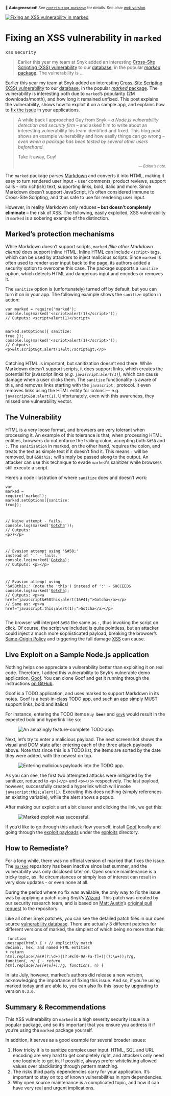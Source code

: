 <sub>&#x1F6A8; <strong>Autogenerated!</strong> See <a href="https://github.com/ponyfoo/articles/tree/noindex/contributing.markdown"><code>contributing.markdown</code></a> for details. See also: <a href="https://ponyfoo.com/articles/fixing-xss-vulnerability-marked">web version</a>.</sub>

<a href="https://ponyfoo.com/articles/fixing-xss-vulnerability-marked"><div><img src="https://i.imgur.com/zuz2xYx.jpg" alt="Fixing an XSS vulnerability in marked"></div></a>

<h1>Fixing an XSS vulnerability in <code class="md-code md-code-inline">marked</code></h1>

<p><kbd>xss</kbd> <kbd>security</kbd></p>

<blockquote><p>Earlier this year my team at Snyk added an interesting <a href="https://snyk.io/vuln/npm:marked:20150520" target="_blank" aria-label="Content &amp; Code Injection (XSS)">Cross-Site Scripting (XSS) vulnerability</a> to our <a href="https://snyk.io/vuln" target="_blank" aria-label="Snyk Vulnerability Repository">database</a>, in the popular <a href="https://www.npmjs.com/package/marked" target="_blank" aria-label="marked on npmjs"><em>marked</em> package</a>. The vulnerability is &#x2026;</p></blockquote>

<div><p>Earlier this year my team at Snyk added an interesting <a href="https://snyk.io/vuln/npm:marked:20150520" target="_blank" rel="noopener noreferrer" aria-label="Content &amp; Code Injection (XSS)">Cross-Site Scripting (XSS) vulnerability</a> to our <a href="https://snyk.io/vuln" target="_blank" rel="noopener noreferrer" aria-label="Snyk Vulnerability Repository">database</a>, in the popular <a href="https://www.npmjs.com/package/marked" target="_blank" rel="noopener noreferrer" aria-label="marked on npmjs"><em>marked</em> package</a>. The vulnerability is interesting both due to <code class="md-code md-code-inline">marked</code>&#x2019;s popularity (2M downloads/month), and how long it remained unfixed. This post explains the vulnerability, shows how to exploit it on a sample app, and explains how to <a href="#how-to-remediate">fix the issue</a> in your applications.</p></div>

<blockquote><p>A while back I approached Guy from Snyk <em>&#x2013; a Node.js vulnerability detection and security firm &#x2013;</em> and asked him to write about an interesting vulnerability his team identified and fixed. This blog post shows an example vulnerability and how easily things can go wrong <em>&#x2013; even when a package has been tested by several other users beforehand.</em></p> <p>Take it away, Guy!</p><p align="right"><sub><em>&#x2014; Editor&#x2019;s note.</em></sub></p></blockquote>

<div><p>The <code class="md-code md-code-inline">marked</code> package parses <a href="https://en.wikipedia.org/wiki/Markdown" target="_blank" rel="noopener noreferrer">Markdown</a> and converts it into HTML, making it easy to turn rendered user input - user comments, product reviews, support calls - into rich(ish) text, supporting links, bold, italic and more. Since Markdown doesn&#x2019;t support JavaScript, it&#x2019;s often considered immune to Cross-Site Scripting, and thus safe to use for rendering user input.</p> <p>However, in reality Markdown only reduces <strong>&#x2013; but doesn&#x2019;t completely eliminate &#x2013;</strong> the risk of XSS. The following, easily exploited, XSS vulnerability in <code class="md-code md-code-inline">marked</code> is a sobering example of the distinction.</p></div>

<div><h2 id="marked-s-protection-mechanisms">Marked&#x2019;s protection mechanisms</h2> <p>While Markdown doesn&#x2019;t support scripts, <code class="md-code md-code-inline">marked</code> <em>(like other Markdown clients)</em> does support inline HTML. Inline HTML can include <code class="md-code md-code-inline">&lt;script&gt;</code> tags, which can be used by attackers to inject malicious scripts. Since <code class="md-code md-code-inline">marked</code> is often used to render user input back to the page, its authors added a security option to overcome this case. The package supports a <code class="md-code md-code-inline">sanitize</code> option, which detects HTML and dangerous input and encodes or removes it.</p> <p>The <code class="md-code md-code-inline">sanitize</code> option is (unfortunately) turned off by default, but you can turn it on in your app. The following example shows the <code class="md-code md-code-inline">sanitize</code> option in action:</p> <pre class="md-code-block"><code class="md-code md-lang-javascript"><span class="md-code-keyword">var</span> marked = <span class="md-code-built_in">require</span>(<span class="md-code-string">&apos;marked&apos;</span>);
<span class="md-code-built_in">console</span>.log(marked(<span class="md-code-string">&apos;&lt;script&gt;alert(1)&lt;/script&gt;&apos;</span>));
<span class="md-code-comment">// Outputs: &lt;script&gt;alert(1)&lt;/script&gt;</span>

marked.setOptions({ sanitize: <span class="md-code-literal">true</span> });
<span class="md-code-built_in">console</span>.log(marked(<span class="md-code-string">&apos;&lt;script&gt;alert(1)&lt;/script&gt;&apos;</span>));
<span class="md-code-comment">// Outputs: &lt;p&gt;&amp;lt;script&amp;gt;alert(1)&amp;lt;/script&amp;gt;&lt;/p&gt;</span>
</code></pre> <p>Catching HTML is important, but sanitization doesn&#x2019;t end there. While Markdown doesn&#x2019;t support scripts, it does support links, which creates the potential for javascript links <em>(e.g. <code class="md-code md-code-inline">javascript:alert(1)</code>)</em>, which can cause damage when a user clicks them. The <code class="md-code md-code-inline">sanitize</code> functionality is aware of this, and removes links starting with the <code class="md-code md-code-inline">javascript:</code> protocol. It even removes links using the HTML entity for colons &#x2014; e.g. <code class="md-code md-code-inline">javascript&amp;58;alert(1)</code>. Unfortunately, even with this awareness, they missed one vulnerability vector.</p> <h2 id="the-vulnerability">The Vulnerability</h2> <p>HTML is a very loose format, and browsers are very tolerant when processing it. An example of this tolerance is that, when processing HTML entities, browsers do not enforce the trailing colon, accepting both <code class="md-code md-code-inline">&amp;#58</code> and <code class="md-code md-code-inline">:</code>. The <code class="md-code md-code-inline">sanitization</code> in marked, on the other hand, requires the colon, and treats the text as simple text if it doesn&#x2019;t find it. This means <code class="md-code md-code-inline">:</code> will be removed, but <code class="md-code md-code-inline">&amp;58this;</code> will simply be passed along to the output. An attacker can use this technique to evade <code class="md-code md-code-inline">marked</code>&apos;s sanitizer while browsers still execute a script.</p> <p>Here&#x2019;s a code illustration of where <code class="md-code md-code-inline">sanitize</code> does and doesn&#x2019;t work:</p> <pre class="md-code-block"><code class="md-code md-lang-javascript"><span class="md-code-keyword">var</span> marked = <span class="md-code-built_in">require</span>(<span class="md-code-string">&apos;marked&apos;</span>);
marked.setOptions({sanitize: <span class="md-code-literal">true</span>});

<span class="md-code-comment">// Naive attempt - fails.</span>
<span class="md-code-built_in">console</span>.log(marked(<span class="md-code-string">&apos;[Gotcha](javascript:alert(1))&apos;</span>));
<span class="md-code-comment">// Outputs: &lt;p&gt;)&lt;/p&gt;</span>

<span class="md-code-comment">// Evasion attempt using &apos;&amp;#58;&apos; instead of &apos;:&apos; - fails.</span>
<span class="md-code-built_in">console</span>.log(marked(<span class="md-code-string">&apos;[Gotcha](javascript&amp;#58;alert(1&amp;#41;)&apos;</span>));
<span class="md-code-comment">// Outputs: &lt;p&gt;&lt;/p&gt;</span>

<span class="md-code-comment">// Evasion attempt using &apos;&amp;#58this;&apos; (note the &apos;this&apos;) instead of &apos;:&apos; - SUCCEEDS</span>
<span class="md-code-built_in">console</span>.log(marked(<span class="md-code-string">&apos;[Gotcha](javascript&amp;#58this;alert(1&amp;#41;)&apos;</span>));
<span class="md-code-comment">// Outputs: &lt;p&gt;&lt;a href=&quot;javascript&amp;#58this;alert(1&amp;#41;&quot;&gt;Gotcha&lt;/a&gt;&lt;/p&gt;</span>
<span class="md-code-comment">// Same as: &lt;p&gt;&lt;a href=&quot;javascript:this;alert(1);&quot;&gt;Gotcha&lt;/a&gt;&lt;/p&gt;</span>
</code></pre> <p>The browser will interpret <code class="md-code md-code-inline">&amp;#58</code> the same as <code class="md-code md-code-inline">:</code>, thus invoking the script on click. Of course, the script we included is quite pointless, but an attacker could inject a much more sophisticated payload, breaking the browser&#x2019;s <a href="https://en.wikipedia.org/wiki/Same-origin_policy" target="_blank" rel="noopener noreferrer" aria-label="Same-origin Policy on Wikipedia">Same-Origin Policy</a> and triggering the full damage <a href="https://en.wikipedia.org/wiki/Cross-site_scripting" target="_blank" rel="noopener noreferrer" aria-label="Cross-site Scripting on Wikipedia">XSS</a> can cause.</p> <h2 id="live-exploit-on-a-sample-nodejs-application">Live Exploit on a Sample Node.js application</h2> <p>Nothing helps one appreciate a vulnerability better than exploiting it on real code. Therefore, I added this vulnerability to Snyk&#x2019;s vulnerable demo application, <a href="https://github.com/snyk/goof" target="_blank" rel="noopener noreferrer" aria-label="snyk/goof on GitHub">Goof</a>. You can clone Goof and get it running through the instructions <a href="https://github.com/snyk/goof" target="_blank" rel="noopener noreferrer" aria-label="snyk/goof on GitHub">on GitHub</a>.</p> <p>Goof is a TODO application, and uses marked to support Markdown in its notes. Goof is a best-in-class TODO app, and such an app simply MUST support links, bold and italics!</p> <p>For instance, entering the TODO items <code class="md-code md-code-inline">Buy **beer**</code> and <code class="md-code md-code-inline">[snyk](https://snyk.io/)</code> would result in the expected bold and hyperlink like so:</p> <figure><img alt="An amazingly feature-complete TODO app." class="" src="https://i.imgur.com/2vRXFlf.png"></figure> <p>Next, let&#x2019;s try to enter a malicious payload. The next screenshot shows the visual and DOM state after entering each of the three attack payloads above. Note that since this is a TODO list, the items are sorted by the date they were added, with the newest on top.</p> <figure><img alt="Entering malicious payloads into the TODO app." class="" src="https://i.imgur.com/TaCtTtp.png"></figure> <p>As you can see, the first two attempted attacks were mitigated by the sanitizer, reduced to <code class="md-code md-code-inline">&lt;p&gt;)&lt;/p&gt;</code> and <code class="md-code md-code-inline">&lt;p&gt;&lt;/p&gt;</code> respectively. The last payload, however, successfully created a hyperlink which will invoke <code class="md-code md-code-inline">javascript:this;alert(1)</code>. Executing this does nothing (simply references an existing variable), while the alert shows a popup.</p> <p>After making our exploit alert a bit clearer and clicking the link, we get this:</p> <figure><img alt="Marked exploit was successful." class="" src="https://i.imgur.com/NgUAIOo.png"></figure> <p>If you&#x2019;d like to go through this attack flow yourself, install <a href="https://github.com/snyk/goof" target="_blank" rel="noopener noreferrer" aria-label="snyk/goof on GitHub">Goof</a> locally and going through the <a href="https://github.com/Snyk/goof/blob/6e3374b16c0ecad348cd3534c855d92fc358430d/exploits/marked-exploit.sh" target="_blank" rel="noopener noreferrer" aria-label="marked-exploit script on GitHub">exploit payloads</a> under the <a href="https://github.com/Snyk/goof/tree/6e3374b16c0ecad348cd3534c855d92fc358430d/exploits" target="_blank" rel="noopener noreferrer" aria-label="Marked exploit scripts on GitHub">exploits</a> directory.</p> <h2 id="how-to-remediate">How to Remediate?</h2> <p>For a long while, there was no official version of marked that fixes the issue. The <a href="https://github.com/chjj/marked" target="_blank" rel="noopener noreferrer" aria-label="chjj/marked on GitHub"><code class="md-code md-code-inline">marked</code></a> repository has been inactive since last summer, and the vulnerability was only disclosed later on. Open source maintenance is a tricky topic, as life circumstances or simply loss of interest can result in very slow updates - or even none at all.</p> <p>During the period where no fix was available, the only way to fix the issue was by applying a patch using Snyk&#x2019;s <a href="https://snyk.io/docs/using-snyk" target="_blank" rel="noopener noreferrer" aria-label="Using the Snyk CLI">Wizard</a>. This patch was created by our security research team, and is based on <a href="https://github.com/matt-" target="_blank" rel="noopener noreferrer" aria-label="matt- on GitHub">Matt Austin</a>&#x2019;s <a href="https://github.com/chjj/marked/pull/592" target="_blank" rel="noopener noreferrer" aria-label="Pull Request #592 for chjj/marked on GitHub">original pull request</a> to the repository.</p> <p>Like all other Snyk patches, you can see the detailed patch files in our open source <a href="https://github.com/snyk/vulndb" target="_blank" rel="noopener noreferrer" aria-label="snyk/vulndb on GitHub">vulnerability database</a>. There are actually 3 different patches for different versions of marked, the simplest of which being no more than this:</p> <pre class="md-code-block"><code class="md-code md-lang-diff">  function unescape(html) {
<span class="md-code-addition">+   // explicitly match decimal, hex, and named HTML entities </span>
<span class="md-code-addition">+   return html.replace(/&amp;(#(?:\d+)|(?:#x[0-9A-Fa-f]+)|(?:\w+));?/g, function(_, n) {</span>
<span class="md-code-deletion">-   return html.replace(/&amp;([#\w]+);/g, function(_, n) {</span>
</code></pre> <p>In late July, however, marked&#x2019;s authors did release a new version, acknowledging the importance of fixing this issue. And so, if you&#x2019;re using marked today and are able to, you can also fix this issue by upgrading to version <code class="md-code md-code-inline">0.3.6</code>.</p> <h2 id="summary-and-recommendations">Summary &amp; Recommendations</h2> <p>This XSS vulnerability on <code class="md-code md-code-inline">marked</code> is a high severity security issue in a popular package, and so it&#x2019;s important that you ensure you address it if you&#x2019;re using the <code class="md-code md-code-inline">marked</code> package yourself.</p> <p>In addition, it serves as a good example for several broader issues:</p> <ol> <li>How tricky it is to sanitize complex user input. HTML, SQL and URL encoding are very hard to get completely right, and attackers only need one loophole to get in. If possible, always prefer whitelisting allowed values over blacklisting through pattern matching.</li> <li>The risks third party dependencies carry for your application. It&#x2019;s important to stay on top of known vulnerabilities in npm dependencies.</li> <li>Why open source maintenance is a complicated topic, and how it can have very real and urgent implications.</li> </ol></div>
